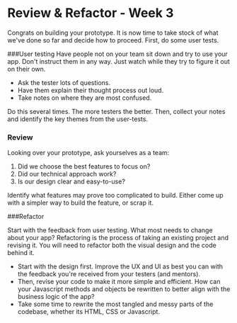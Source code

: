 # Review & Refactor - Week 3

Congrats on building your prototype. It is now time to take stock of what we've done so far and decide how to proceed. First, do some user tests.

###User testing
Have people not on your team sit down and try to use your app. Don't instruct them in any way. Just watch while they try to figure it out on their own. 
- Ask the tester lots of questions.
- Have them explain their thought process out loud.
- Take notes on where they are most confused.

Do this several times. The more testers the better. Then, collect your notes and identify the key themes from the user-tests.

### Review
Looking over your prototype, ask yourselves as a team:

1. Did we choose the best features to focus on?
2. Did our technical approach work? 
3. Is our design clear and easy-to-use?

Identify what features may prove too complicated to build. Either come up with a simpler way to build the feature, or scrap it. 

###Refactor

Start with the feedback from user testing. What most needs to change about your app? Refactoring is the process of taking an existing project and revising it. You will need to refactor both the visual design and the code behind it.

- Start with the design first. Improve the UX and UI as best you can with the feedback you're received from your testers (and mentors).
- Then, revise your code to make it more simple and efficient. How can your Javascript methods and objects be rewritten to better align with the business logic of the app? 
- Take some time to rewrite the most tangled and messy parts of the codebase, whether its HTML, CSS or Javascript.